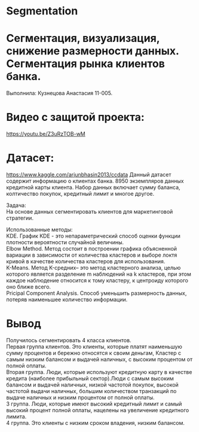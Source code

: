 # Segmentation
# Сегментация, визуализация, снижение размерности данных. Сегментация рынка клиентов банка.
Выполнила: Кузнецова Анастасия 11-005.
# Видео с защитой проекта:
https://youtu.be/Z3uRzTOB-wM
# Датасет: 
https://www.kaggle.com/arjunbhasin2013/ccdata
Данный датасет содержит информацию о клиентах банка. 8950 экземпляров данных кредитной карты клиента.
Набор данных включает сумму баланса, колтичество покупок, кредитный лимит и многое другое.

Задача:  
На основе данных сегментировать клиентов для маркетинговой стратегии.

Использованные методы:  
KDE. График KDE - это непараметрический способ оценки функции плотности вероятности случайной величины.  
Elbow Method. Метод состоит в построении графика объясненной вариации в зависимости от количества кластеров и выборе локтя кривой в качестве количества кластеров для использования.  
K-Means. Метод K-средних– это метод кластерного анализа, целью которого является разделение m наблюдений на k кластеров, при этом каждое наблюдение относится к тому кластеру, к центроиду которого оно ближе всего.  
Pricipal Component Analysis. Cпособ уменьшить размерность данных, потеряв наименьшее количество информации.  

# Вывод
Получилось сегментировать 4 класса клиентов.	  
	Первая группа клиентов. Это клиенты, которые платят наименьшую сумму процентов и бережно относятся к своим деньгам, Кластер с самым низким балансом и выдачей наличных, с высоким процентом от полной оплаты.  
	Вторая группа. Люди, которые используют кредитную карту в качестве кредита (наиболее прибыльный сектор).Люди с самым высоким балансом и выдачей наличных, низкой частотой покупок, высокой частотой выдачи наличных, большим количеством транзакций по выдаче наличных и низким процентом от полной оплаты.  
	3 группа. Люди, которые имеют высокий кредитный лимит и самый высокий процент полной оплаты, нацелены на увеличение кредитного лимита.  
	4 группа. Это клиенты с низким сроком владения, низким балансом.  
